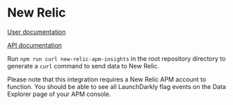 # New Relic

[User documentation](https://docs.launchdarkly.com/integrations/new-relic)

[API documentation](https://docs.newrelic.com/docs/data-apis/ingest-apis/event-api/introduction-event-api/)

Run `npm run curl new-relic-apm-insights` in the root repository directory to generate a `curl` command to send data to New Relic.

Please note that this integration requires a New Relic APM account to function.
You should be able to see all LaunchDarkly flag events on the Data Explorer page
of your APM console.
